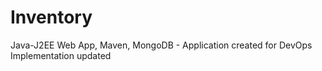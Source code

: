 # Inventory
 Java-J2EE Web App, Maven, MongoDB - Application created for DevOps Implementation
updated